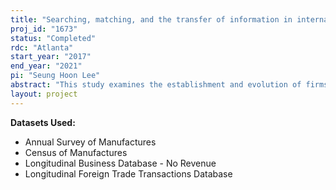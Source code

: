 ```yaml
---
title: "Searching, matching, and the transfer of information in international trade relationships"
proj_id: "1673"
status: "Completed"
rdc: "Atlanta"
start_year: "2017"
end_year: "2021"
pi: "Seung Hoon Lee"
abstract: "This study examines the establishment and evolution of firms’ international trading relationships at the transaction level using a novel “two-sided” firm trade transactions dataset which, for the period 1992 through 2011, links U.S. importers from the Census Bureau’s Longitudinal Firm Trade Transactions Database to exporters from Korean firm-level data provided by a Korean credit agency. This research exploits the unique ownership structure of Korean firms, the majority of which operate under the control of a business group. Specifically, this study tests for evidence of export spillovers for firms within the same ownership structure and estimates the degree of information transfer. The researchers hypothesize that firms with more information about a foreign market face lower costs in building new trade relationships abroad. Thus, with the transfer of information and market-specific knowledge, firms should benefit from being in business groups where member companies have more trade relationships. Furthermore, this impact may be even stronger if a Korean company has a foreign affiliate in the United States. The project also examines whether the sharing of information was helpful during the recent global financial crisis in avoiding the loss of exports at the intensive margin and the loss of trading relationships at the extensive margin."
layout: project
---
```


**Datasets Used:**

  - Annual Survey of Manufactures 
  - Census of Manufactures 
  - Longitudinal Business Database - No Revenue 
  - Longitudinal Foreign Trade Transactions Database 

